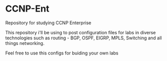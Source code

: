 # CCNP-Ent
Repository for studying CCNP Enterprise

This repository i'll be using to post configuration files for labs in diverse technologies such as routing - BGP, OSPF, EIGRP, MPLS, Switching and all things networking.

Feel free to use this configs for buiding your own labs

